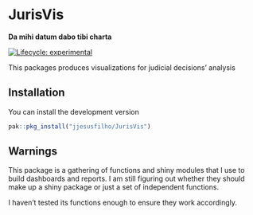 
<!-- README.md is generated from README.Rmd. Please edit that file -->

# JurisVis

**Da mihi datum dabo tibi charta**

<!-- badges: start -->

[![Lifecycle:
experimental](https://img.shields.io/badge/lifecycle-experimental-orange.svg)](https://www.tidyverse.org/lifecycle/#experimental)
<!-- badges: end -->

This packages produces visualizations for judicial decisions’ analysis

## Installation

You can install the development version

``` r
pak::pkg_install("jjesusfilho/JurisVis")
```

## Warnings

This package is a gathering of functions and shiny modules that I use to
build dashboards and reports. I am still figuring out whether they
should make up a shiny package or just a set of independent functions.

I haven’t tested its functions enough to ensure they work accordingly.
